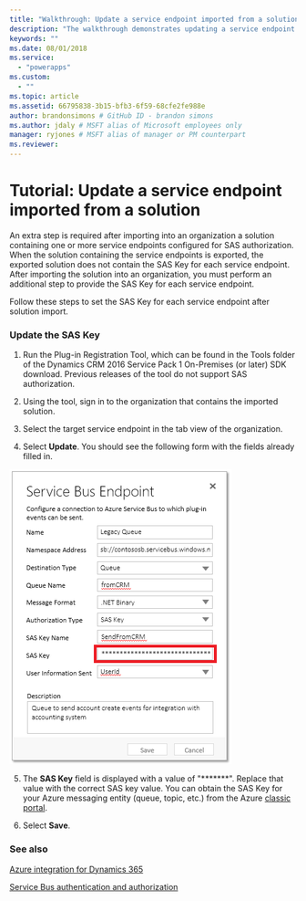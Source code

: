 ```yaml
---
title: "Walkthrough: Update a service endpoint imported from a solution (Common Data Service for Apps) | Microsoft Docs"
description: "The walkthrough demonstrates updating a service endpoint imported from a solution."
keywords: ""
ms.date: 08/01/2018
ms.service:
  - "powerapps"
ms.custom:
  - ""
ms.topic: article
ms.assetid: 66795838-3b15-bfb3-6f59-68cfe2fe988e
author: brandonsimons # GitHub ID - brandon simons
ms.author: jdaly # MSFT alias of Microsoft employees only
manager: ryjones # MSFT alias of manager or PM counterpart
ms.reviewer: 
---
```


# Tutorial: Update a service endpoint imported from a solution

<!-- https://docs.microsoft.com/en-us/dynamics365/customer-engagement/developer/walkthrough-update-service-endpoint-imported-solution -->

An extra step is required after importing into an organization a solution containing one or more service endpoints configured for SAS authorization. When the solution containing the service endpoints is exported, the exported solution does not contain the SAS Key for each service endpoint. After importing the solution into an organization, you must perform an additional step to provide the SAS Key for each service endpoint.  
  
 Follow these steps to set the SAS Key for each service endpoint after solution import.  
  
### Update the SAS Key  
  
1.  Run the Plug-in Registration Tool, which can be found in the Tools folder of the  Dynamics CRM 2016 Service Pack 1 On-Premises (or later) SDK download. Previous releases of the tool do not support SAS authorization.  
  
2.  Using the tool, sign in to the organization that contains the imported solution.  
  
3.  Select the target service endpoint in the tab view of the organization.  
  
4.  Select **Update**. You should see the following form with the fields already filled in.  
  
 ![Update service endpoint SAS key value](media/sas-key.PNG "Update service endpoint SAS key value")  
  
5.  The **SAS Key** field is displayed with a value of "*******".  Replace that value with the correct SAS key value. You can obtain the SAS Key for your Azure messaging entity (queue, topic, etc.) from the Azure [classic portal](http://manage.windowsazure.com).  
  
6.  Select **Save**.  
  
### See also  
[Azure integration for Dynamics 365](azure-integration.md)

 [Service Bus authentication and authorization](https://azure.microsoft.com/en-us/documentation/articles/service-bus-authentication-and-authorization/)

